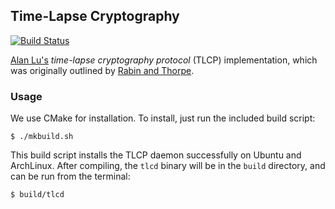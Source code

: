## Time-Lapse Cryptography

[![Build Status](https://travis-ci.org/tensorjack/time-lapse-crypto.svg)](https://travis-ci.org/tensorjack/time-lapse-crypto)

[Alan Lu's](https://github.com/cag) _time-lapse cryptography protocol_ (TLCP) implementation, which was originally outlined by [Rabin and Thorpe](http://www.eecs.harvard.edu/~cat/tlc.pdf).

### Usage

We use CMake for installation.  To install, just run the included build script:

    $ ./mkbuild.sh

This build script installs the TLCP daemon successfully on Ubuntu and ArchLinux.  After compiling, the `tlcd` binary will be in the `build` directory, and can be run from the terminal:

    $ build/tlcd
